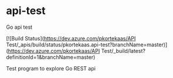 # api-test
Go api test

[![Build Status](https://dev.azure.com/pkortekaas/API Test/_apis/build/status/pkortekaas.api-test?branchName=master)](https://dev.azure.com/pkortekaas/API Test/_build/latest?definitionId=1&branchName=master)

Test program to explore Go REST api 
